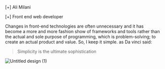 [+] Ali Milani

[+] Front end web developer


Changes in front-end technologies are often unnecessary and it has become a more and more fashion show of frameworks and tools rather than the actual and sole purpose of programming, which is problem-solving; to create an actual product and value.
So, I keep it simple. as Da vinci said:

> Simplicity is the ultimate sophistication


 


![Untitled design (1)](https://github.com/user-attachments/assets/178795da-1602-4150-a23f-1b01f0a2170a)
